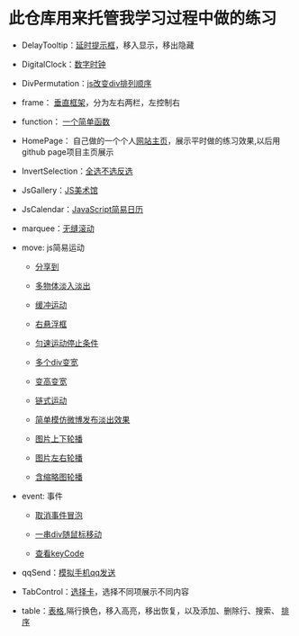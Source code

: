 # 此仓库用来托管我学习过程中做的练习

*   DelayTooltip：[延时提示框](http://byalice.github.io/DailyPractice/DelayTooltip/1.html)，移入显示，移出隐藏

*   DigitalClock：[数字时钟](http://byalice.github.io/DailyPractice/DigitalClock/index.html)

*   DivPermutation：[js改变div排列顺序](http://byalice.github.io/DailyPractice/DivPermutation/1.html)

*   frame： [垂直框架](http://byalice.github.io/DailyPractice/frame/index.html)，分为左右两栏，左控制右

*   function： [一个简单函数](http://byalice.github.io/DailyPractice/function/1.html)

*   HomePage： 自己做的一个个人[网站主页](http://senyu.website/)，展示平时做的练习效果,以后用github page项目主页展示

*   InvertSelection：[全选不选反选](http://byalice.github.io/DailyPractice/InvertSelection/1.html)

*   JsGallery：[JS美术馆](http://byalice.github.io/DailyPractice/JsGallery/gallery.html)

*   JsCalendar：[JavaScript简易日历](http://byalice.github.io/DailyPractice/JsCalendar/1.html)

*   marquee：[无缝滚动](http://byalice.github.io/DailyPractice/marquee/index.html)

* move: js简易运动

  * [分享到](http://byalice.github.io/DailyPractice/move/1.html)

  * [多物体淡入淡出](http://byalice.github.io/DailyPractice/move/2.html)

  * [缓冲运动](http://byalice.github.io/DailyPractice/move/3.html)

  * [右悬浮框](http://byalice.github.io/DailyPractice/move/4.html)

  * [匀速运动停止条件](http://byalice.github.io/DailyPractice/move/5.html)

  * [多个div变宽](http://byalice.github.io/DailyPractice/move/6.html)

  * [变高变宽](http://byalice.github.io/DailyPractice/move/8.html)

  * [链式运动](http://byalice.github.io/DailyPractice/move/7.html)

  * [简单模仿微博发布淡出效果](http://byalice.github.io/DailyPractice/move/9.html)

  * [图片上下轮播](http://byalice.github.io/DailyPractice/move/10.html)

  * [图片左右轮播](http://byalice.github.io/DailyPractice/move/11.html)

  * [含缩略图轮播](http://byalice.github.io/DailyPractice/move/12.html)




* event: 事件

	* [取消事件冒泡](http://byalice.github.io/DailyPractice/event/1.html)

	* [一串div随鼠标移动](http://byalice.github.io/DailyPractice/event/2.html)

	* [查看keyCode](http://byalice.github.io/DailyPractice/event/keyCode.html)





*   qqSend：[模拟手机qq发送](http://byalice.github.io/DailyPractice/qqSend/1.html)

*   TabControl：[选择卡](http://byalice.github.io/DailyPractice/TabControl/1.html)，选择不同项展示不同内容

*   table：[表格](http://byalice.github.io/DailyPractice/table/1.html),隔行换色，移入高亮，移出恢复，以及添加、删除行、搜索、
[排序](http://byalice.github.io/DailyPractice/table/2.html)
